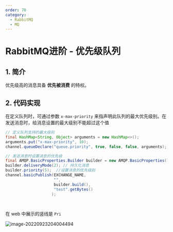 ```yaml
---
order: 70
category:
  - RabbitMQ  
  - MQ
---
```


# RabbitMQ进阶 - 优先级队列

## 1. 简介

优先级高的消息具备 **优先被消费** 的特权。

## 2. 代码实现

在定义队列时，可通过参数 `x-max-priority` 来指声明此队列的最大优先级别。在发送消息时，给消息设置的最大级别不能超过这个值

```java
// 定义队列支持的最大级别
final HashMap<String, Object> arguments = new HashMap<>();
arguments.put("x-max-priority", 10);
channel.queueDeclare("queue.priority", true, false, false, arguments);

// 发送消息时设置消息的优先级
final AMQP.BasicProperties.Builder builder = new AMQP.BasicProperties().builder();
builder.deliveryMode(2); // 持久化消息
builder.priority(5);  //设置消息的优先级别
channel.basicPublish(EXCHANGE_NAME,
                     "",
                     builder.build(),
                     "test".getBytes()
                    );

 
```

在 web 中展示的竖线是 `Pri`

![image-20220923204004494](https://zszblog.oss-cn-beijing.aliyuncs.com/zszblog/image-20220923204004494.png)
